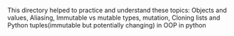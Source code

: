 This directory helped to practice and understand these topics:
Objects and values, Aliasing, Immutable vs mutable types, mutation,
Cloning lists and Python tuples(immutable but potentially changing) in OOP in python
